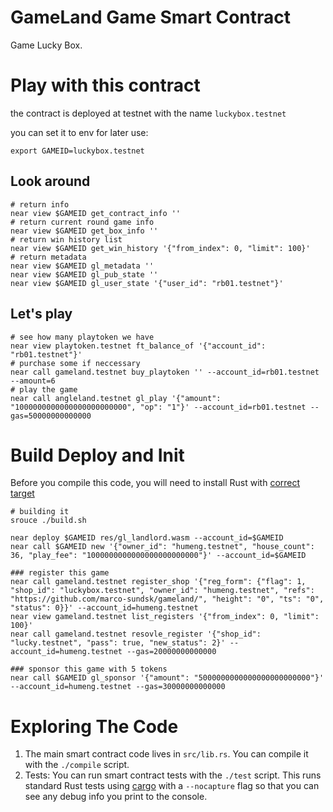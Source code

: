 GameLand Game Smart Contract
==================

Game Lucky Box.

Play with this contract
========================
the contract is deployed at testnet with the name `luckybox.testnet`

you can set it to env for later use:
```shell
export GAMEID=luckybox.testnet
```

## Look around
```shell
# return info
near view $GAMEID get_contract_info ''
# return current round game info
near view $GAMEID get_box_info ''
# return win history list
near view $GAMEID get_win_history '{"from_index": 0, "limit": 100}'
# return metadata
near view $GAMEID gl_metadata ''
near view $GAMEID gl_pub_state ''
near view $GAMEID gl_user_state '{"user_id": "rb01.testnet"}'
```
## Let's play
```shell
# see how many playtoken we have
near view playtoken.testnet ft_balance_of '{"account_id": "rb01.testnet"}'
# purchase some if neccessary
near call gameland.testnet buy_playtoken '' --account_id=rb01.testnet --amount=6
# play the game
near call angleland.testnet gl_play '{"amount": "1000000000000000000000000", "op": "1"}' --account_id=rb01.testnet --gas=50000000000000

```

Build Deploy and Init
======================

Before you compile this code, you will need to install Rust with [correct target]


```shell
# building it
srouce ./build.sh
```

```shell
near deploy $GAMEID res/gl_landlord.wasm --account_id=$GAMEID
near call $GAMEID new '{"owner_id": "humeng.testnet", "house_count": 36, "play_fee": "1000000000000000000000000"}' --account_id=$GAMEID

### register this game
near call gameland.testnet register_shop '{"reg_form": {"flag": 1, "shop_id": "luckybox.testnet", "owner_id": "humeng.testnet", "refs": "https://github.com/marco-sundsk/gameland/", "height": "0", "ts": "0", "status": 0}}' --account_id=humeng.testnet
near view gameland.testnet list_registers '{"from_index": 0, "limit": 100}'
near call gameland.testnet resovle_register '{"shop_id": "lucky.testnet", "pass": true, "new_status": 2}' --account_id=humeng.testnet --gas=20000000000000

### sponsor this game with 5 tokens
near call $GAMEID gl_sponsor '{"amount": "5000000000000000000000000"}' --account_id=humeng.testnet --gas=30000000000000
```


Exploring The Code
==================

1. The main smart contract code lives in `src/lib.rs`. You can compile it with
   the `./compile` script.
2. Tests: You can run smart contract tests with the `./test` script. This runs
   standard Rust tests using [cargo] with a `--nocapture` flag so that you
   can see any debug info you print to the console.


  [smart contract]: https://docs.near.org/docs/roles/developer/contracts/intro
  [Rust]: https://www.rust-lang.org/
  [create-near-app]: https://github.com/near/create-near-app
  [correct target]: https://github.com/near/near-sdk-rs#pre-requisites
  [cargo]: https://doc.rust-lang.org/book/ch01-03-hello-cargo.html
